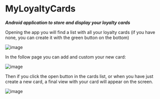 # MyLoyaltyCards
<i><b>Android application to store and display your loyalty cards</b></i>

Opening the app you will find a list with all your loyalty cards (if you have none, you can create it with the green button on the bottom)


![image](https://user-images.githubusercontent.com/72390465/152638730-5026c173-dd01-42d0-9886-c17a33f848c2.png)


In the follow page you can add and custom your new card:

![image](https://user-images.githubusercontent.com/72390465/152638774-23362fb2-07e1-40d4-8bd4-c2e373ef54e0.png)


Then if you click the open button in the cards list, or when you have just create a new card, a final view with your card will appear on the screen.

![image](https://user-images.githubusercontent.com/72390465/152638796-f49cfb0d-b0be-4ead-93d3-47a89348ebbe.png)
